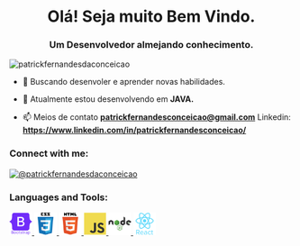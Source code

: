 <h1 align="center">Olá! Seja muito Bem Vindo.</h1>
<h3 align="center">Um Desenvolvedor almejando conhecimento.</h3>

<p align="left"> <img src="https://komarev.com/ghpvc/?username=patrickfernandesdaconceicao&label=Profile%20views&color=0e75b6&style=flat" alt="patrickfernandesdaconceicao" /> </p>

- 🔭 Buscando desenvoler e aprender novas habilidades.

- 🌱 Atualmente estou desenvolvendo em **JAVA.**

- 📫 Meios de contato **patrickfernandesconceicao@gmail.com** Linkedin: **https://www.linkedin.com/in/patrickfernandesconceicao/**

<h3 align="left">Connect with me:</h3>
<p align="left">
<a href="https://www.linkedin.com/in/patrickfernandesconceicao/" target="blank"><img align="center" src="https://raw.githubusercontent.com/rahuldkjain/github-profile-readme-generator/master/src/images/icons/Social/codepen.svg" alt="@patrickfernandesdaconceicao" height="30" width="40" /></a>
</p>

<h3 align="left">Languages and Tools:</h3>
<p align="left"> <a href="https://getbootstrap.com" target="_blank"> <img src="https://raw.githubusercontent.com/devicons/devicon/master/icons/bootstrap/bootstrap-plain-wordmark.svg" alt="bootstrap" width="40" height="40"/> </a> <a href="https://www.w3schools.com/css/" target="_blank"> <img src="https://raw.githubusercontent.com/devicons/devicon/master/icons/css3/css3-original-wordmark.svg" alt="css3" width="40" height="40"/> </a> <a href="https://www.w3.org/html/" target="_blank"> <img src="https://raw.githubusercontent.com/devicons/devicon/master/icons/html5/html5-original-wordmark.svg" alt="html5" width="40" height="40"/> </a> <a href="https://developer.mozilla.org/en-US/docs/Web/JavaScript" target="_blank"> <img src="https://raw.githubusercontent.com/devicons/devicon/master/icons/javascript/javascript-original.svg" alt="javascript" width="40" height="40"/> </a> <a href="https://nodejs.org" target="_blank"> <img src="https://raw.githubusercontent.com/devicons/devicon/master/icons/nodejs/nodejs-original-wordmark.svg" alt="nodejs" width="40" height="40"/> </a> <a href="https://reactjs.org/" target="_blank"> <img src="https://raw.githubusercontent.com/devicons/devicon/master/icons/react/react-original-wordmark.svg" alt="react" width="40" height="40"/> </a> </p>

